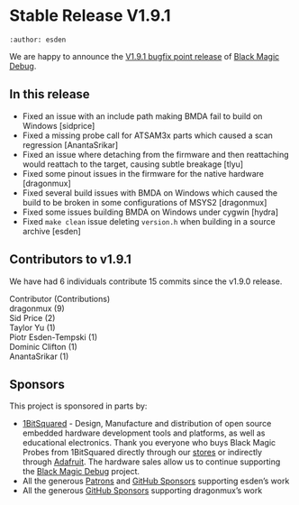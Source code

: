 # Stable Release V1.9.1

```{post} April 28, 2023
:author: esden
```

We are happy to announce the [V1.9.1 bugfix point release](https://github.com/blackmagic-debug/blackmagic/releases/tag/v1.9.1) of [Black Magic Debug](https://black-magic.org).

## In this release

- Fixed an issue with an include path making BMDA fail to build on Windows [sidprice]
- Fixed a missing probe call for ATSAM3x parts which caused a scan regression [AnantaSrikar]
- Fixed an issue where detaching from the firmware and then reattaching would reattach to the target, causing subtle breakage [tlyu]
- Fixed some pinout issues in the firmware for the native hardware [dragonmux]
- Fixed several build issues with BMDA on Windows which caused the build to be broken in some configurations of MSYS2 [dragonmux]
- Fixed some issues building BMDA on Windows under cygwin [hydra]
- Fixed `make clean` issue deleting `version.h` when building in a source archive [esden]

## Contributors to v1.9.1

We have had 6 individuals contribute 15 commits since the v1.9.0 release.

Contributor (Contributions)  
dragonmux (9)  
Sid Price (2)  
Taylor Yu (1)  
Piotr Esden-Tempski (1)  
Dominic Clifton (1)  
AnantaSrikar (1)

## Sponsors

This project is sponsored in parts by:

- [1BitSquared](https://1bitsquared.com/) - Design, Manufacture and distribution of open source embedded hardware development tools and platforms, as well as educational electronics. Thank you everyone who buys Black Magic Probes from 1BitSquared directly through our [stores](https://1bitsquared.com/products/black-magic-probe) or indirectly through [Adafruit](https://www.adafruit.com/product/3839). The hardware sales allow us to continue supporting the [Black Magic Debug](https://black-magic.org) project.
- All the generous [Patrons](https://www.patreon.com/1bitsquared) and [GitHub Sponsors](https://github.com/sponsors/esden) supporting esden’s work
- All the generous [GitHub Sponsors](https://github.com/sponsors/dragonmux) supporting dragonmux’s work
